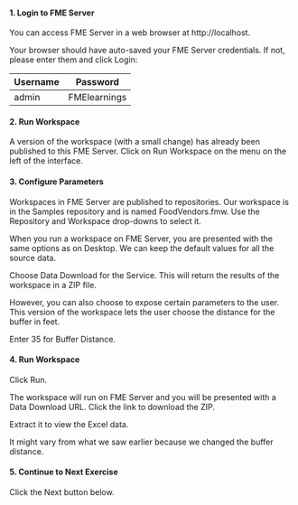 <head><base target="_blank"> </head>

#### 1. Login to FME Server

You can access FME Server in a web browser at http://localhost.

Your browser should have auto-saved your FME Server credentials. If not, please enter them and click Login:

| Username | Password     |
|----------|--------------|
| admin    | FMElearnings |

#### 2. Run Workspace

A version of the workspace (with a small change) has already been published to this FME Server. Click on Run Workspace on the menu on the left of the interface.

#### 3. Configure Parameters

Workspaces in FME Server are published to repositories. Our workspace is in the Samples repository and is named FoodVendors.fmw. Use the Repository and Workspace drop-downs to select it.

When you run a workspace on FME Server, you are presented with the same options as on Desktop. We can keep the default values for all the source data.

Choose Data Download for the Service. This will return the results of the workspace in a ZIP file.

However, you can also choose to expose certain parameters to the user. This version of the workspace lets the user choose the distance for the buffer in feet.

Enter 35 for Buffer Distance.

#### 4. Run Workspace

Click Run.

The workspace will run on FME Server and you will be presented with a Data Download URL. Click the link to download the ZIP.

Extract it to view the Excel data.

It might vary from what we saw earlier because we changed the buffer distance.

#### 5. Continue to Next Exercise

Click the Next button below.
